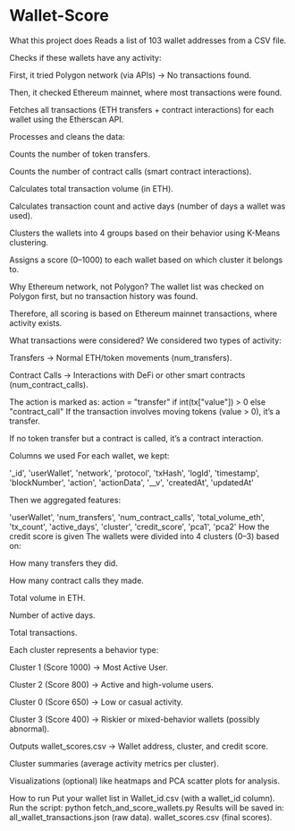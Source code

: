 # Wallet-Score
What this project does
Reads a list of 103 wallet addresses from a CSV file.

Checks if these wallets have any activity:

First, it tried Polygon network (via APIs) → No transactions found.

Then, it checked Ethereum mainnet, where most transactions were found.

Fetches all transactions (ETH transfers + contract interactions) for each wallet using the Etherscan API.

Processes and cleans the data:

Counts the number of token transfers.

Counts the number of contract calls (smart contract interactions).

Calculates total transaction volume (in ETH).

Calculates transaction count and active days (number of days a wallet was used).

Clusters the wallets into 4 groups based on their behavior using K-Means clustering.

Assigns a score (0–1000) to each wallet based on which cluster it belongs to.

Why Ethereum network, not Polygon?
The wallet list was checked on Polygon first, but no transaction history was found.

Therefore, all scoring is based on Ethereum mainnet transactions, where activity exists.

What transactions were considered?
We considered two types of activity:

Transfers → Normal ETH/token movements (num_transfers).

Contract Calls → Interactions with DeFi or other smart contracts (num_contract_calls).

The action is marked as:
action = "transfer" if int(tx["value"]) > 0 else "contract_call"
If the transaction involves moving tokens (value > 0), it’s a transfer.

If no token transfer but a contract is called, it’s a contract interaction.

Columns we used
For each wallet, we kept:

'_id', 'userWallet', 'network', 'protocol', 'txHash', 'logId',
'timestamp', 'blockNumber', 'action', 'actionData', '__v',
'createdAt', 'updatedAt'

Then we aggregated features:

'userWallet', 'num_transfers', 'num_contract_calls',
'total_volume_eth', 'tx_count', 'active_days', 'cluster',
'credit_score', 'pca1', 'pca2'
How the credit score is given
The wallets were divided into 4 clusters (0–3) based on:

How many transfers they did.

How many contract calls they made.

Total volume in ETH.

Number of active days.

Total transactions.

Each cluster represents a behavior type:

Cluster 1 (Score 1000) → Most Active User.

Cluster 2 (Score 800) → Active and high-volume users.

Cluster 0 (Score 650) → Low or casual activity.

Cluster 3 (Score 400) → Riskier or mixed-behavior wallets (possibly abnormal).

Outputs
wallet_scores.csv → Wallet address, cluster, and credit score.

Cluster summaries (average activity metrics per cluster).

Visualizations (optional) like heatmaps and PCA scatter plots for analysis.

How to run
Put your wallet list in Wallet_id.csv (with a wallet_id column).
Run the script:
python fetch_and_score_wallets.py
Results will be saved in:
all_wallet_transactions.json (raw data).
wallet_scores.csv (final scores).
